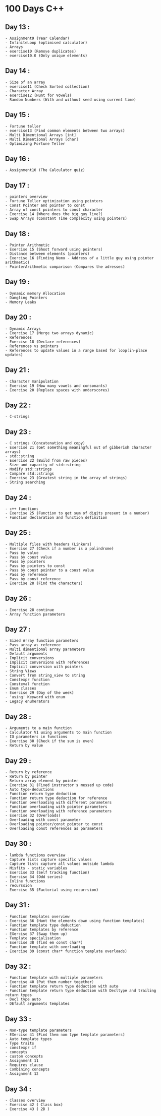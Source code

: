 # 100 Days C++

## Day 13 : 
    - Assignment9 (Year Calendar)
    - InfiniteLoop (optimised calculator)
    - Arrays
    - exercise10 (Remove duplicates)
    - exercise10.0 (Only unique elements)

## Day 14 :
    - Size of an array
    - exercise11 (Check Sorted collection)
    - Character Array
    - exercise12 (Hunt for Vowels)
    - Random Numbers (With and without seed using current time)

## Day 15 :
    - Fortune teller
    - exercise13 (Find common elements between two arrays)
    - Multi Dimentional Arrays [int]
    - Multi Dimentional Arrays [char]
    - Optimizing Fortune Teller 

## Day 16 :
    - Assignment10 (The Calculator quiz)

## Day 17 :
    - pointers overview
    - Fortune Teller optimization using pointers
    - Const Pointer and pointer to const
    - Array of const pointers to const character
    - Exercise 14 (Where does the big guy live?)
    - Swap Arrays (Constant Time complexity using pointers)

## Day 18 :
    - Pointer Arithmetic
    - Exercise 15 (Shoot forward using pointers)
    - Distance between elements (pointers)
    - Exercise 16 (Finding Nemo - Address of a little guy using pointer arithmetic)
    - PointerArithmetic comparison (Compares the adresses)

## Day 19 :
    - Dynamic memory Allocation
    - Dangling Pointers
    - Memory Leaks

## Day 20 :
    - Dynamic Arrays
    - Exercise 17 (Merge two arrays dynamic)
    - References
    - Exercise 18 (Declare references)
    - References vs pointers
    - References to update values in a range based for loop(in-place updates)

## Day 21 :
    - Character manipulation
    - Exercise 19 (How many vowels and consonants)
    - Exercise 20 (Replace spaces with underscores)

## Day 22 :
    - C-strings

## Day 23 :
    - C strings (Concatenation and copy)
    - Exercise 21 (Get something meaningful out of gibberish character arrays)
    - std::string
    - Exercise 22 (Build from raw pieces)
    - Size and capacity of std::string
    - Modify std::strings
    - Compare std::strings
    - Exercise 23 (Greatest string in the array of strings)
    - String searching

## Day 24 :
    - c++ functions
    - Exercise 25 (Function to get sum of digits present in a number)
    - Function declaration and function definition

## Day 25 : 
    - Multiple files with headers (Linkers)
    - Exercise 27 (Check if a number is a palindrome)
    - Pass by value
    - Pass by const value
    - Pass by pointers
    - Pass by pointers to const
    - Pass by const pointer to a const value
    - Pass by reference
    - Pass by const reference
    - Exercise 28 (Find the characters)

## Day 26 :
    - Exercise 28 continue
    - Array function parameters

## Day 27 :
    - Sized Array function parameters
    - Pass array as reference
    - Multi dimentional array parameters
    - Default arguments
    - Implicit conversions
    - Implicit conversions with references
    - Implicit conversion with pointers
    - String Views
    - Convert from string_view to string
    - Constexpr function
    - Consteval function
    - Enum classes
    - Exercise 29 (Day of the week)
    - 'using' Keyword with enum
    - Legacy enumerators

## Day 28 :
    - Arguments to a main function
    - Calculator V1 using arguments to main function
    - IO parameters in functions
    - Exercise 30 (Check if the sum is even)
    - Return by value

## Day 29 :
    - Return by reference
    - Return by pointer
    - Return array element by pointer
    - Exercise 31 (Fixed instructor's messed up code)
    - Auto type-deductions
    - Function return type deduction
    - Function return type deduction for reference
    - Function overloading with different parameters
    - Function overloading with pointer parameters
    - Function overloading with reference parameters
    - Exercise 32 (Overloads)
    - Overloading with const parameter
    - Overloading pointer/const_pointer to const
    - Overloading const references as parameters

## Day 30 :
    - lambda functions overview
    - Capture lists capture specific values
    - Capture lists capture all values outside lambda
    - Misfits - static variables
    - Exercise 33 (Self tracking function)
    - Exercise 34 (Odd series)
    - Inline functions
    - recurssion
    - Exercise 35 (Factorial using recurrsion)

## Day 31 :
    - Function templates overview
    - Exercise 36 (Hunt the elements down using function templates)
    - Function template type deduction
    - Function templates by reference
    - EXercise 37 (Swap them up)
    - Template specialisation
    - Exercise 38 (find em const char*)
    - Function template with overloading
    - Exercise 39 (const char* function template overloads)

## Day 32 :
    - Function template with multiple parameters
    - Exercise 40 (Put them number together)
    - Function template return type deduction with auto
    - Function template return type deduction with Decltype and trailing return types
    - Decl type auto
    - DEfault arguments templates

## Day 33 :
    - Non-type template parameters
    - EXercise 41 (Find them non type template parameters)
    - Auto template types
    - Type traits
    - constexpr if
    - concepts
    - custom concepts
    - Assignment 11
    - Requires clause
    - Combining concepts
    - Assignment 12

## Day 34 :
    - Classes overview
    - Exercise 42 ( Class box)
    - Exercise 43 ( 2D )